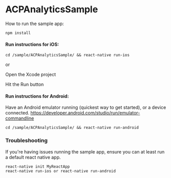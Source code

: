 # ACPAnalyticsSample

How to run the sample app:

`npm install`

#### Run instructions for iOS:

```
cd /sample/ACPAnalyticsSample/ && react-native run-ios
```
or

Open the Xcode project

Hit the Run button

#### Run instructions for Android:

Have an Android emulator running (quickest way to get started), or a device connected. https://developer.android.com/studio/run/emulator-commandline

```
cd /sample/ACPAnalyticsSample/ && react-native run-android
```

### Troubleshooting

If you're having issues running the sample app, ensure you can at least run a default react native app.

```
react-native init MyReactApp
react-native run-ios or react-native run-android
```
